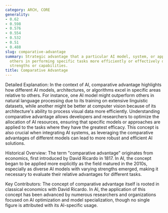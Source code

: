 ```yaml
---
category: ARCH, CORE
generality:
- 0.62
- 0.598
- 0.576
- 0.554
- 0.532
- 0.51
- 0.488
slug: comparative-advantage
summary: Strategic advantage that a particular AI model, system, or approach has over
  others in performing specific tasks more efficiently or effectively due to unique
  strengths or capabilities.
title: Comparative Advantage
---
```


Detailed Explanation: In the context of AI, comparative advantage highlights how different AI models, architectures, or algorithms excel in specific areas relative to others. For instance, one AI model might outperform others in natural language processing due to its training on extensive linguistic datasets, while another might be better at computer vision because of its architecture's ability to process visual data more efficiently. Understanding comparative advantage allows developers and researchers to optimize the allocation of AI resources, ensuring that specific models or approaches are applied to the tasks where they have the greatest efficacy. This concept is also crucial when integrating AI systems, as leveraging the comparative advantages of different models can lead to more robust and efficient AI solutions.

Historical Overview: The term "comparative advantage" originates from economics, first introduced by David Ricardo in 1817. In AI, the concept began to be applied more explicitly as the field matured in the 2010s, especially as diverse AI models with varying strengths emerged, making it necessary to evaluate their relative advantages for different tasks.

Key Contributors: The concept of comparative advantage itself is rooted in classical economics with David Ricardo. In AI, the application of this concept has been advanced by numerous researchers and organizations focused on AI optimization and model specialization, though no single figure is attributed with its AI-specific usage.